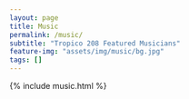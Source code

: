 ```yaml
---
layout: page
title: Music
permalink: /music/
subtitle: "Tropico 208 Featured Musicians"
feature-img: "assets/img/music/bg.jpg"
tags: []
---
```


{% include music.html %}
